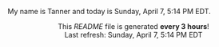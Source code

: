 My name is Tanner and today is Sunday, April 7, 5:14 PM EDT.

<p align="center">This <i>README</i> file is generated <b>every 3 hours</b>!</br>Last refresh: Sunday, April 7, 5:14 PM EDT<br /></p>
